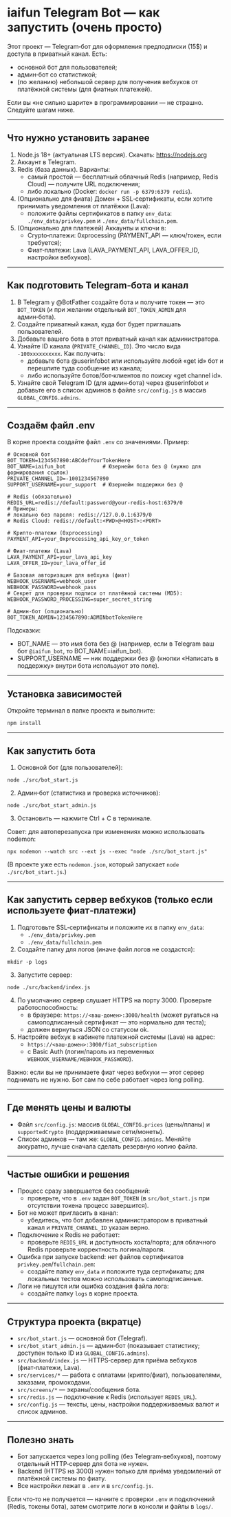 # iaifun Telegram Bot — как запустить (очень просто)

Этот проект — Telegram‑бот для оформления предподписки (15$) и доступа в приватный канал. Есть:
- основной бот для пользователей;
- админ‑бот со статистикой;
- (по желанию) небольшой сервер для получения вебхуков от платёжной системы (для фиатных платежей).

Если вы «не сильно шарите» в программировании — не страшно. Следуйте шагам ниже.

---

## Что нужно установить заранее
1) Node.js 18+ (актуальная LTS версия). Скачать: https://nodejs.org
2) Аккаунт в Telegram.
3) Redis (база данных). Варианты:
   - самый простой — бесплатный облачный Redis (например, Redis Cloud) — получите URL подключения;
   - либо локально (Docker: `docker run -p 6379:6379 redis`).
4) (Опционально для фиата) Домен + SSL‑сертификаты, если хотите принимать уведомления от платёжки (Lava):
   - положите файлы сертификатов в папку `env_data`: `./env_data/privkey.pem` и `./env_data/fullchain.pem`.
5) (Опционально для платежей) Аккаунты и ключи в:
   - Crypto‑платежи: 0xprocessing (PAYMENT_API — ключ/токен, если требуется);
   - Фиат‑платежи: Lava (LAVA_PAYMENT_API, LAVA_OFFER_ID, настройки вебхуков).

---

## Как подготовить Telegram‑бота и канал
1) В Telegram у @BotFather создайте бота и получите токен — это `BOT_TOKEN` (и при желании отдельный `BOT_TOKEN_ADMIN` для админ‑бота).
2) Создайте приватный канал, куда бот будет приглашать пользователей.
3) Добавьте вашего бота в этот приватный канал как администратора.
4) Узнайте ID канала (`PRIVATE_CHANNEL_ID`). Это число вида `-100xxxxxxxxxx`. Как получить:
   - добавьте бота @userinfobot или используйте любой «get id» бот и перешлите туда сообщение из канала;
   - либо используйте ботов/бот‑клиентов по поиску «get channel id».
5) Узнайте свой Telegram ID (для админ‑бота) через @userinfobot и добавьте его в список админов в файле `src/config.js` в массив `GLOBAL_CONFIG.admins`.

---

## Создаём файл .env
В корне проекта создайте файл `.env` со значениями. Пример:

```
# Основной бот
BOT_TOKEN=1234567890:ABCdefYourTokenHere
BOT_NAME=iaifun_bot            # Юзернейм бота без @ (нужно для формирования ссылок)
PRIVATE_CHANNEL_ID=-1001234567890
SUPPORT_USERNAME=your_support  # Юзернейм поддержки без @

# Redis (обязательно)
REDIS_URL=redis://default:password@your-redis-host:6379/0
# Примеры:
# локально без пароля: redis://127.0.0.1:6379/0
# Redis Cloud: redis://default:<PWD>@<HOST>:<PORT>

# Крипто‑платежи (0xprocessing)
PAYMENT_API=your_0xprocessing_api_key_or_token

# Фиат‑платежи (Lava)
LAVA_PAYMENT_API=your_lava_api_key
LAVA_OFFER_ID=your_lava_offer_id

# Базовая авторизация для вебхука (фиат)
WEBHOOK_USERNAME=webhook_user
WEBHOOK_PASSWORD=webhook_pass
# Секрет для проверки подписи от платёжной системы (MD5):
WEBHOOK_PASSWORD_PROCESSING=super_secret_string

# Админ‑бот (опционально)
BOT_TOKEN_ADMIN=1234567890:ADMINbotTokenHere
```

Подсказки:
- BOT_NAME — это имя бота без @ (например, если в Telegram ваш бот `@iaifun_bot`, то BOT_NAME=iaifun_bot).
- SUPPORT_USERNAME — ник поддержки без @ (кнопки «Написать в поддержку» внутри бота используют это поле).

---

## Установка зависимостей
Откройте терминал в папке проекта и выполните:

```
npm install
```

---

## Как запустить бота
1) Основной бот (для пользователей):
```
node ./src/bot_start.js
```
2) Админ‑бот (статистика и проверка источников):
```
node ./src/bot_start_admin.js
```
3) Остановить — нажмите Ctrl + C в терминале.

Совет: для автоперезапуска при изменениях можно использовать nodemon:
```
npx nodemon --watch src --ext js --exec "node ./src/bot_start.js"
```
(В проекте уже есть `nodemon.json`, который запускает `node ./src/bot_start.js`.)

---

## Как запустить сервер вебхуков (только если используете фиат‑платежи)
1) Подготовьте SSL‑сертификаты и положите их в папку `env_data`:
   - `./env_data/privkey.pem`
   - `./env_data/fullchain.pem`
2) Создайте папку для логов (иначе файл логов не создастся):
```
mkdir -p logs
```
3) Запустите сервер:
```
node ./src/backend/index.js
```
4) По умолчанию сервер слушает HTTPS на порту 3000. Проверьте работоспособность:
   - в браузере: `https://<ваш-домен>:3000/health` (может ругаться на самоподписанный сертификат — это нормально для теста);
   - должен вернуться JSON со статусом ok.
5) Настройте вебхук в кабинете платежной системы (Lava) на адрес:
   - `https://<ваш-домен>:3000/fiat_subscription`
   - с Basic Auth (логин/пароль из переменных `WEBHOOK_USERNAME/WEBHOOK_PASSWORD`).

Важно: если вы не принимаете фиат через вебхуки — этот сервер поднимать не нужно. Бот сам по себе работает через long polling.

---

## Где менять цены и валюты
- Файл `src/config.js`: массив `GLOBAL_CONFIG.prices` (цены/планы) и `supportedCrypto` (поддерживаемые сети/монеты).
- Список админов — там же: `GLOBAL_CONFIG.admins`.
Меняйте аккуратно, лучше сначала сделать резервную копию файла.

---

## Частые ошибки и решения
- Процесс сразу завершается без сообщений:
  - проверьте, что в `.env` задан `BOT_TOKEN` (в `src/bot_start.js` при отсутствии токена процесс завершится).
- Бот не может пригласить в канал:
  - убедитесь, что бот добавлен администратором в приватный канал и `PRIVATE_CHANNEL_ID` указан верно.
- Подключение к Redis не работает:
  - проверьте `REDIS_URL` и доступность хоста/порта; для облачного Redis проверьте корректность логина/пароля.
- Ошибка при запуске backend: нет файлов сертификатов `privkey.pem`/`fullchain.pem`:
  - создайте папку `env_data` и положите туда сертификаты; для локальных тестов можно использовать самоподписанные.
- Логи не пишутся или ошибка создания файла лога:
  - создайте папку `logs` в корне проекта.

---

## Структура проекта (вкратце)
- `src/bot_start.js` — основной бот (Telegraf).
- `src/bot_start_admin.js` — админ‑бот (показывает статистику; доступен только ID из `GLOBAL_CONFIG.admins`).
- `src/backend/index.js` — HTTPS‑сервер для приёма вебхуков (фиат‑платежи, Lava).
- `src/services/*` — работа с оплатами (крипто/фиат), пользователями, заказами, промокодами.
- `src/screens/*` — экраны/сообщения бота.
- `src/redis.js` — подключение к Redis (использует `REDIS_URL`).
- `src/config.js` — тексты, цены, настройки поддерживаемых валют и список админов.

---

## Полезно знать
- Бот запускается через long polling (без Telegram‑вебхуков), поэтому отдельный HTTP‑сервер для бота не нужен.
- Backend (HTTPS на 3000) нужен только для приёма уведомлений от платёжной системы по фиату.
- Все настройки лежат в `.env` и в `src/config.js`.

Если что‑то не получается — начните с проверки `.env` и подключений (Redis, токены бота), затем смотрите логи в консоли и файлы в `logs/`.
